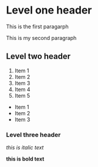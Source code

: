 # Level one header

This is the first paragarph

This is my second paragraph

## Level two header

1.  Item 1
2.  Item 2
3.  Item 3
4.  Item 4
5.  Item 5

-   Item 1
-   Item 2
-   Item 3

### Level three header

*this is italic text*

__this is bold text__
